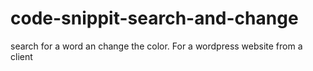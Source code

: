 # code-snippit-search-and-change
search for a word an change the color. For a wordpress website from a client

